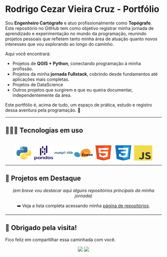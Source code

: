 # Rodrigo Cezar Vieira Cruz - Portfólio

Sou **Engenheiro Cartógrafo** e atuo profissionalmente como **Topógrafo**.  
Este repositório no GitHub tem como objetivo registrar minha jornada de aprendizado e experimentação no mundo da programação, reunindo projetos pessoais que refletem tanto minha área de atuação quanto novos interesses que vou explorando ao longo do caminho.  

Aqui você encontrará:  
- Projetos de **QGIS + Python**, conectando programação à minha profissão.  
- Projetos da minha **jornada Fullstack**, cobrindo desde fundamentos até aplicações mais completas.
- Projetos de DataScience  
- Outros projetos que surgirem e que eu queira documentar, independentemente da área.  

Este portfólio é, acima de tudo, um espaço de prática, estudo e registro dessa aventura pela programação. 🚀  

---

## 👨🏻‍💻 Tecnologias em uso
<div align="center">
  <div style="display: inline_block"><br>
      <img align="center" alt="Rod-Python" height="50" width="60" src="https://raw.githubusercontent.com/devicons/devicon/master/icons/python/python-original.svg">
      <img align="center" alt="Rod-Pandas" height="50" width="60" src="https://github.com/devicons/devicon/blob/master/icons/pandas/pandas-original-wordmark.svg">
      <img align="center" alt="Rod-matplotlib" height="50" width="60" src="https://github.com/devicons/devicon/blob/master/icons/matplotlib/matplotlib-original-wordmark.svg">
      <img align="center" alt="Rod-Sklearn" height="50" width="60" src="https://github.com/devicons/devicon/blob/master/icons/scikitlearn/scikitlearn-original.svg">
      <img align="center" alt="Rod-HTML5" height="50" width="60" src="https://raw.githubusercontent.com/devicons/devicon/master/icons/html5/html5-original.svg">
      <img align="center" alt="Rod-CSS3" height="50" width="60" src="https://raw.githubusercontent.com/devicons/devicon/master/icons/css3/css3-original.svg">
      <img align="center" alt="Rod-JS" height="50" width="60" src="https://raw.githubusercontent.com/devicons/devicon/master/icons/javascript/javascript-original.svg">
  </div>
</div>

---

## 📂 Projetos em Destaque
<div align="center">

*(em breve vou destacar aqui alguns repositórios principais da minha jornada)*  

➡️ Veja a lista completa acessando minha [página de repositórios](https://github.com/rodrigoceezar?tab=repositories).

</div>

---

## 🤝 Obrigado pela visita!  
Fico feliz em compartilhar essa caminhada com você.  

<div align="center"> 
  <a href="https://www.linkedin.com/in/rodrigoceezar-02/" target="_blank"><img src="https://img.shields.io/badge/-LinkedIn-%230077B5?style=for-the-badge&logo=linkedin&logoColor=white"></a>
  <a href="mailto:rodrigoceezarvieira@gmail.com" target="_blank"><img src="https://img.shields.io/badge/Gmail-D14836?style=for-the-badge&logo=gmail&logoColor=white"></a> 
</div>  
